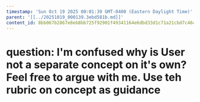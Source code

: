 ```yaml
---
timestamp: 'Sun Oct 19 2025 00:01:39 GMT-0400 (Eastern Daylight Time)'
parent: '[[../20251019_000139.3ebd581b.md]]'
content_id: 8bb067b2867e8eb8bb725f92901f49341164e6dbd33d1c71a21cbd7c46ccb486
---
```


# question: I'm confused why is User not a separate concept on it's own? Feel free to argue with me. Use teh rubric on concept as guidance
